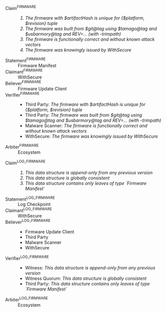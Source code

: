 <dl>
<dt>Claim<sup>FIRMWARE</sup></dt>
<dd><i><ol><li>The firmware with $artifactHash is unique for {$platform, $revision} tuple</li><li>The firmware was built from $git@tag using $tamago@tag and $usbarmory@tag and REV=... (with -trimpath)</li><li>The firmware is functionally correct and without known attack vectors</li><li>The firmware was knowingly issued by WithSecure</li></ol></i></dd>
<dt>Statement<sup>FIRMWARE</sup></dt>
<dd>Firmware Manifest</dd>
<dt>Claimant<sup>FIRMWARE</sup></dt>
<dd>WithSecure</dd>
<dt>Believer<sup>FIRMWARE</sup></dt>
<dd>Firmware Update Client</dd>
<dt>Verifier<sup>FIRMWARE</sup></dt>
<dd><ul><li>Third Party: <i>The firmware with $artifactHash is unique for {$platform, $revision} tuple</i></li><li>Third Party: <i>The firmware was built from $git@tag using $tamago@tag and $usbarmory@tag and REV=... (with -trimpath)</i></li><li>Malware Scanner: <i>The firmware is functionally correct and without known attack vectors</i></li><li>WithSecure: <i>The firmware was knowingly issued by WithSecure</i></li></ul></dd>
<dt>Arbiter<sup>FIRMWARE</sup></dt>
<dd>Ecosystem</dd>
</dl>
<dl>
<dt>Claim<sup>LOG_FIRMWARE</sup></dt>
<dd><i><ol><li>This data structure is append-only from any previous version</li><li>This data structure is globally consistent</li><li>This data structure contains only leaves of type `Firmware Manifest`</li></ol></i></dd>
<dt>Statement<sup>LOG_FIRMWARE</sup></dt>
<dd>Log Checkpoint</dd>
<dt>Claimant<sup>LOG_FIRMWARE</sup></dt>
<dd>WithSecure</dd>
<dt>Believer<sup>LOG_FIRMWARE</sup></dt>
<dd><ul><li>Firmware Update Client</li><li>Third Party</li><li>Malware Scanner</li><li>WithSecure</li></ul></dd>
<dt>Verifier<sup>LOG_FIRMWARE</sup></dt>
<dd><ul><li>Witness: <i>This data structure is append-only from any previous version</i></li><li>Witness Quorum: <i>This data structure is globally consistent</i></li><li>Third Party: <i>This data structure contains only leaves of type `Firmware Manifest`</i></li></ul></dd>
<dt>Arbiter<sup>LOG_FIRMWARE</sup></dt>
<dd>Ecosystem</dd>
</dl>